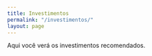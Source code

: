 ```yaml
---
title: Investimentos
permalink: "/investimentos/"
layout: page
---
```


Aqui você verá os investimentos recomendados.
